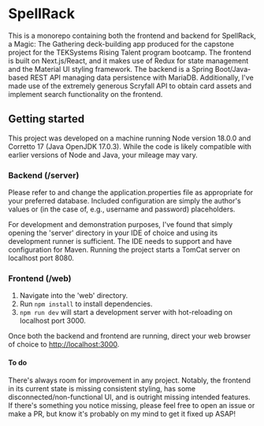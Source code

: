 # SpellRack

This is a monorepo containing both the frontend and backend for SpellRack, a Magic: The Gathering deck-building app produced for the capstone project for the TEKSystems Rising Talent program bootcamp. The frontend is built on Next.js/React, and it makes use of Redux for state management and the Material UI styling framework. The backend is a Spring Boot/Java-based REST API managing data persistence with MariaDB. Additionally, I've made use of the extremely generous Scryfall API to obtain card assets and implement search functionality on the frontend.

## Getting started

This project was developed on a machine running Node version 18.0.0 and Corretto 17 (Java OpenJDK 17.0.3). While the code is likely compatible with earlier versions of Node and Java, your mileage may vary.

### Backend (/server)

Please refer to and change the application.properties file as appropriate for your preferred database. Included configuration are simply the author's values or (in the case of, e.g., username and password) placeholders.

For development and demonstration purposes, I've found that simply opening the 'server' directory in your IDE of choice and using its development runner is sufficient. The IDE needs to support and have configuration for Maven. Running the project starts a TomCat server on localhost port 8080.

### Frontend (/web)

1. Navigate into the 'web' directory.
2. Run `npm install` to install dependencies.
3. `npm run dev` will start a development server with hot-reloading on localhost port 3000.

Once both the backend and frontend are running, direct your web browser of choice to [http://localhost:3000](http://localhost:3000).

#### To do

There's always room for improvement in any project. Notably, the frontend in its current state is missing consistent styling, has some disconnected/non-functional UI, and is outright missing intended features. If there's something you notice missing, please feel free to open an issue or make a PR, but know it's probably on my mind to get it fixed up ASAP!
